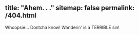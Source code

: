 title: "Ahem. .  ."
sitemap: false
permalink: /404.html
---

Whoopsie... Dontcha know! Wanderin' is a TERRIBLE sin!
